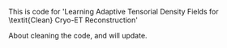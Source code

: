 This is code for 'Learning Adaptive Tensorial Density Fields for \textit{Clean} Cryo-ET Reconstruction'

About cleaning the code, and will update.
